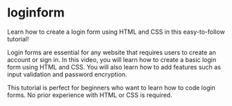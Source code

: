 # loginform
Learn how to create a login form using HTML and CSS in this easy-to-follow tutorial!

Login forms are essential for any website that requires users to create an account or sign in. In this video, you will learn how to create a basic login form using HTML and CSS. You will also learn how to add features such as input validation and password encryption.

This tutorial is perfect for beginners who want to learn how to code login forms. No prior experience with HTML or CSS is required.


